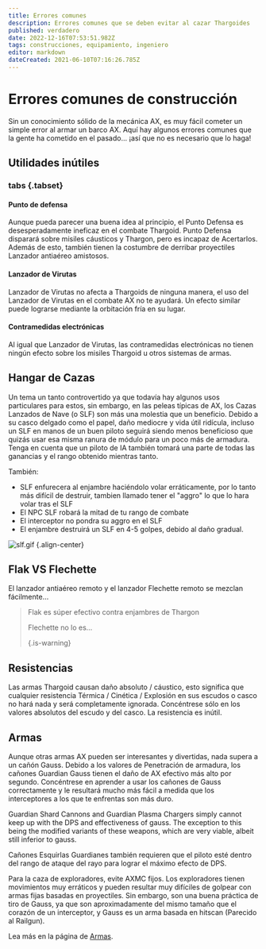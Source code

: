 ```yaml
---
title: Errores comunes
description: Errores comunes que se deben evitar al cazar Thargoides
published: verdadero
date: 2022-12-16T07:53:51.982Z
tags: construcciones, equipamiento, ingeniero
editor: markdown
dateCreated: 2021-06-10T07:16:26.785Z
---
```


# Errores comunes de construcción
Sin un conocimiento sólido de la mecánica AX, es muy fácil cometer un simple error al armar un barco AX. Aquí hay algunos errores comunes que la gente ha cometido en el pasado... ¡así que no es necesario que lo haga!

## Utilidades inútiles
### tabs {.tabset}
#### Punto de defensa
Aunque pueda parecer una buena idea al principio, el Punto Defensa es desesperadamente ineficaz en el combate Thargoid. Punto Defensa disparará sobre misiles cáusticos y Thargon, pero es incapaz de Acertarlos. Además de esto, también tienen la costumbre de derribar proyectiles Lanzador antiaéreo amistosos.

#### Lanzador de Virutas
Lanzador de Virutas no afecta a Thargoids de ninguna manera, el uso del Lanzador de Virutas en el combate AX no te ayudará. Un efecto similar puede lograrse mediante la orbitación fría en su lugar.

#### Contramedidas electrónicas
Al igual que Lanzador de Virutas, las contramedidas electrónicas no tienen ningún efecto sobre los misiles Thargoid u otros sistemas de armas.

## Hangar de Cazas
Un tema un tanto controvertido ya que todavía hay algunos usos particulares para estos, sin embargo, en las peleas típicas de AX, los Cazas Lanzados de Nave (o SLF) son más una molestia que un beneficio. Debido a su casco delgado como el papel, daño mediocre y vida útil ridícula, incluso un SLF en manos de un buen piloto seguirá siendo menos beneficioso que quizás usar esa misma ranura de módulo para un poco más de armadura. Tenga en cuenta que un piloto de IA también tomará una parte de todas las ganancias y el rango obtenido mientras tanto.

También:
- SLF enfurecera al enjambre haciéndolo volar erráticamente, por lo tanto más difícil de destruir, tambien llamado tener el "aggro" lo que lo hara volar tras el SLF
- El NPC SLF robará la mitad de tu rango de combate
- El interceptor no pondra su aggro en el SLF
- El enjambre destruirá un SLF en 4-5 golpes, debido al daño gradual.

![slf.gif](/img/slf.gif) {.align-center}

## Flak VS Flechette
El lanzador antiaéreo remoto y el lanzador Flechette remoto se mezclan fácilmente…

> Flak es súper efectivo contra enjambres de Thargon
> 
> Flechette no lo es… 
> 
> {.is-warning}


## Resistencias
Las armas Thargoid causan daño absoluto / cáustico, esto significa que cualquier resistencia Térmica / Cinética / Explosión en sus escudos o casco no hará nada y será completamente ignorada. Concéntrese sólo en los valores absolutos del escudo y del casco. La resistencia es inútil.

## Armas
Aunque otras armas AX pueden ser interesantes y divertidas, nada supera a un cañón Gauss. Debido a los valores de Penetración de armadura, los cañones Guardian Gauss tienen el daño de AX efectivo más alto por segundo. Concéntrese en aprender a usar los cañones de Gauss correctamente y le resultará mucho más fácil a medida que los interceptores a los que te enfrentas son más duro.

Guardian Shard Cannons and Guardian Plasma Chargers simply cannot keep up with the DPS and effectiveness of gauss. The exception to this being the modified variants of these weapons, which are very viable, albeit still inferior to gauss.

Cañones Esquirlas Guardianes también requieren que el piloto esté dentro del rango de ataque del rayo para lograr el máximo efecto de DPS.

Para la caza de exploradores, evite AXMC fijos. Los exploradores tienen movimientos muy erráticos y pueden resultar muy difíciles de golpear con armas fijas basadas en proyectiles. Sin embargo, son una buena práctica de tiro de Gauss, ya que son aproximadamente del mismo tamaño que el corazón de un interceptor, y Gauss es un arma basada en hitscan (Parecido al Railgun).

Lea más en la página de [Armas](/en/weapons).